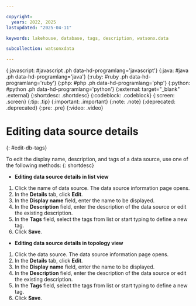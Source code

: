 ```yaml
---

copyright:
  years: 2022, 2025
lastupdated: "2025-04-11"

keywords: lakehouse, database, tags, description, watsonx.data

subcollection: watsonxdata

---
```


{:javascript: #javascript .ph data-hd-programlang='javascript'}
{:java: #java .ph data-hd-programlang='java'}
{:ruby: #ruby .ph data-hd-programlang='ruby'}
{:php: #php .ph data-hd-programlang='php'}
{:python: #python .ph data-hd-programlang='python'}
{:external: target="_blank" .external}
{:shortdesc: .shortdesc}
{:codeblock: .codeblock}
{:screen: .screen}
{:tip: .tip}
{:important: .important}
{:note: .note}
{:deprecated: .deprecated}
{:pre: .pre}
{:video: .video}

# Editing data source details
{: #edit-db-tags}

To edit the display name, description, and tags of a data source, use one of the following methods:
{: shortdesc}

- **Editing data source details in list view**

1. Click the name of data source. The data source information page opens.
2. In the **Details** tab, click **Edit**.
3. In the **Display name** field, enter the name to be displayed.
3. In the **Description** field, enter the description of the data source or edit the existing description.
4. In the **Tags** field, select the tags from list or start typing to define a new tag.
5. Click **Save**.

- **Editing data source details in topology view**

1. Click the data source. The data source information page opens.
2. In the **Details** tab, click **Edit**.
3. In the **Display name** field, enter the name to be displayed.
3. In the **Description** field, enter the description of the data source or edit the existing description.
4. In the **Tags** field, select the tags from list or start typing to define a new tag.
5. Click **Save**.
